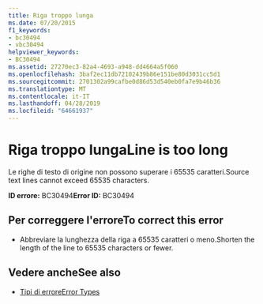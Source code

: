 ```yaml
---
title: Riga troppo lunga
ms.date: 07/20/2015
f1_keywords:
- bc30494
- vbc30494
helpviewer_keywords:
- BC30494
ms.assetid: 27270ec3-82a4-4693-a948-dd4664a5f060
ms.openlocfilehash: 3baf2ec11db72102439b86e151be80d3031cc5d1
ms.sourcegitcommit: 2701302a99cafbe0d86d53d540eb0fa7e9b46b36
ms.translationtype: MT
ms.contentlocale: it-IT
ms.lasthandoff: 04/28/2019
ms.locfileid: "64661937"
---
```

# <a name="line-is-too-long"></a><span data-ttu-id="9eb84-102">Riga troppo lunga</span><span class="sxs-lookup"><span data-stu-id="9eb84-102">Line is too long</span></span>
<span data-ttu-id="9eb84-103">Le righe di testo di origine non possono superare i 65535 caratteri.</span><span class="sxs-lookup"><span data-stu-id="9eb84-103">Source text lines cannot exceed 65535 characters.</span></span>  
  
 <span data-ttu-id="9eb84-104">**ID errore:** BC30494</span><span class="sxs-lookup"><span data-stu-id="9eb84-104">**Error ID:** BC30494</span></span>  
  
## <a name="to-correct-this-error"></a><span data-ttu-id="9eb84-105">Per correggere l'errore</span><span class="sxs-lookup"><span data-stu-id="9eb84-105">To correct this error</span></span>  
  
- <span data-ttu-id="9eb84-106">Abbreviare la lunghezza della riga a 65535 caratteri o meno.</span><span class="sxs-lookup"><span data-stu-id="9eb84-106">Shorten the length of the line to 65535 characters or fewer.</span></span>  
  
## <a name="see-also"></a><span data-ttu-id="9eb84-107">Vedere anche</span><span class="sxs-lookup"><span data-stu-id="9eb84-107">See also</span></span>

- [<span data-ttu-id="9eb84-108">Tipi di errore</span><span class="sxs-lookup"><span data-stu-id="9eb84-108">Error Types</span></span>](../../../visual-basic/programming-guide/language-features/error-types.md)
